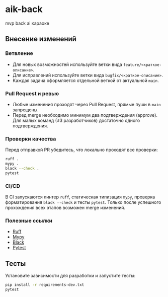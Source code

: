 # aik-back

mvp back ai караоке

## Внесение изменений

### Ветвление

- Для новых возможностей используйте ветки вида `feature/<краткое-описание>`.
- Для исправлений используйте ветки вида `bugfix/<краткое-описание>`.
- Каждая задача оформляется отдельной веткой от актуальной `main`.

### Pull Request и ревью

- Любые изменения проходят через Pull Request, прямые пуши в `main` запрещены.
- Перед merge необходимо минимум два подтверждения (approve). Для малых команд (≤3 разработчиков) достаточно одного подтверждения.

### Проверки качества

Перед отправкой PR убедитесь, что локально проходят все проверки:

```bash
ruff .
mypy .
black --check .
pytest
```

### CI/CD

В CI запускаются линтер `ruff`, статическая типизация `mypy`, проверка форматирования `black --check` и тесты `pytest`. Только после успешного прохождения всех этапов возможен merge изменений.

### Полезные ссылки

- [Ruff](https://docs.astral.sh/ruff/)
- [Mypy](https://mypy.readthedocs.io/en/stable/)
- [Black](https://black.readthedocs.io/en/stable/)
- [Pytest](https://docs.pytest.org/en/stable/)

## Тесты

Установите зависимости для разработки и запустите тесты:

```bash
pip install -r requirements-dev.txt
pytest
```
